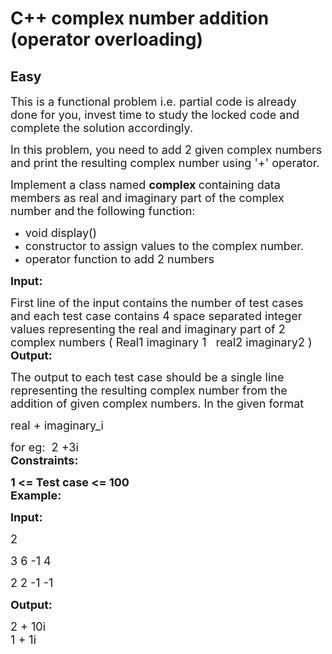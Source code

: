 # C++ complex number addition (operator overloading)
## Easy 
<div class="problem-statement">
                <p></p><p><span style="font-size:18px">This is a functional problem i.e. partial code is already done for you, invest time to study the locked code and complete the solution accordingly.</span></p>

<p><span style="font-size:18px">In this problem, you need to add 2 given complex numbers and print the resulting complex number using '+' operator.</span></p>

<p><span style="font-size:18px">Implement a class named <strong>complex </strong>containing data members as real and imaginary part of the complex number and<strong>&nbsp;</strong>the following function:</span></p>

<ul>
	<li><span style="font-size:18px">void display()</span></li>
	<li><span style="font-size:18px">constructor to assign values to the complex number.</span></li>
	<li><span style="font-size:18px">operator function to add 2 numbers</span></li>
</ul>

<p><span style="font-size:18px"><strong>Input:</strong></span></p>

<p><span style="font-size:18px">First line of the input contains the number of test cases and each test case contains 4 space separated integer values representing the real and imaginary part of 2 complex numbers&nbsp;( Real1 imaginary 1&nbsp; &nbsp;real2 imaginary2 )<br>
<strong>Output:</strong></span></p>

<p><span style="font-size:18px">The output to each test case should be a single line representing the resulting complex number from the addition of given complex numbers. In the given format</span></p>

<p><span style="font-size:18px">real + imaginary_i</span></p>

<p><span style="font-size:18px">for eg:&nbsp; 2 +3i<br>
<strong>Constraints:</strong></span></p>

<p><span style="font-size:18px"><strong>1 &lt;= Test case &lt;= 100</strong><br>
<strong>Example:</strong></span></p>

<p><span style="font-size:18px"><strong>Input:</strong></span></p>

<p><span style="font-size:18px">2</span></p>

<p><span style="font-size:18px">3 6 -1 4</span></p>

<p><span style="font-size:18px">2 2 -1 -1</span></p>

<p><span style="font-size:18px"><strong>Output:</strong></span></p>

<p><span style="font-size:18px">2 + 10i<br>
1 + 1i</span><br>
&nbsp;</p>

<p>&nbsp;</p>
 <p></p>
            </div>